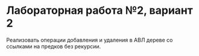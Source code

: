 # Лабораторная работа №2, вариант 2

Реализовать операции добавления и удаления в АВЛ дереве со ссылками на
предков без рекурсии.